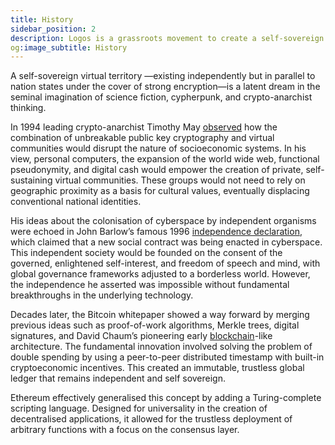 ```yaml
---
title: History
sidebar_position: 2
description: Logos is a grassroots movement to create a self-sovereign network state.
og:image_subtitle: History
---
```


A self-sovereign virtual territory —existing independently but in parallel to nation states under the cover of strong encryption—is a latent dream in the seminal imagination of science fiction, cypherpunk, and crypto-anarchist thinking.

In 1994 leading crypto-anarchist Timothy May [observed](https://groups.csail.mit.edu/mac/classes/6.805/articles/crypto/cypherpunks/may-virtual-comm.html) how the combination of unbreakable public key cryptography and virtual communities would disrupt the nature of socioeconomic systems. In his view, personal computers, the expansion of the world wide web, functional pseudonymity, and digital cash would empower the creation of private, self-sustaining virtual communities. These groups would not need to rely on geographic proximity as a basis for cultural values, eventually displacing conventional national identities.

His ideas about the colonisation of cyberspace by independent organisms were echoed in John Barlow’s famous 1996 [independence declaration](https://www.eff.org/cyberspace-independence), which claimed that a new social contract was being enacted in cyberspace. This independent society would be founded on the consent of the governed, enlightened self-interest, and freedom of speech and mind, with global governance frameworks adjusted to a borderless world. However, the independence he asserted was impossible without fundamental breakthroughs in the underlying technology.

Decades later, the Bitcoin whitepaper showed a way forward by merging previous ideas such as  proof-of-work algorithms, Merkle trees, digital signatures, and David Chaum’s pioneering early [blockchain](https://nakamotoinstitute.org/static/docs/computer-systems-by-mutually-suspicious-groups.pdf)-like architecture. The fundamental innovation involved solving the problem of double spending by using a peer-to-peer distributed timestamp with built-in cryptoeconomic incentives. This created an immutable, trustless global ledger that remains independent and self sovereign. 

Ethereum effectively generalised this concept by adding a Turing-complete scripting language. Designed for universality in the creation of decentralised applications, it allowed for the trustless deployment of arbitrary functions with a focus on the consensus layer. 
